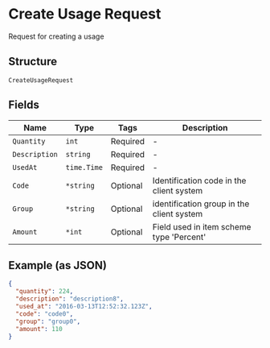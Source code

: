 
# Create Usage Request

Request for creating a usage

## Structure

`CreateUsageRequest`

## Fields

| Name | Type | Tags | Description |
|  --- | --- | --- | --- |
| `Quantity` | `int` | Required | - |
| `Description` | `string` | Required | - |
| `UsedAt` | `time.Time` | Required | - |
| `Code` | `*string` | Optional | Identification code in the client system |
| `Group` | `*string` | Optional | identification group in the client system |
| `Amount` | `*int` | Optional | Field used in item scheme type 'Percent' |

## Example (as JSON)

```json
{
  "quantity": 224,
  "description": "description8",
  "used_at": "2016-03-13T12:52:32.123Z",
  "code": "code0",
  "group": "group0",
  "amount": 110
}
```


